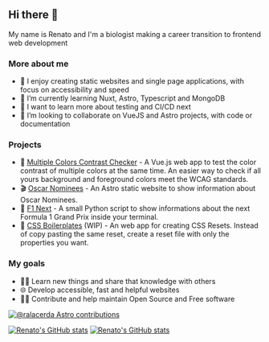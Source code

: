 ## Hi there 👋

My name is Renato and I'm a biologist making a career transition to frontend web development

### More about me

- 🔭 I enjoy creating static websites and single page applications, with focus on accessibility and speed
- 🌱 I’m currently learning Nuxt, Astro, Typescript and MongoDB
- 📌 I want to learn more about testing and CI/CD next
- 👯 I’m looking to collaborate on VueJS and Astro projects, with code or documentation

### Projects

- 🎨 [Multiple Colors Contrast Checker](https://multiple-contrast-checker.netlify.app/) - A Vue.js web app to test the color contrast of multiple colors at the same time. An easier way to check if all yours background and foreground colors meet the WCAG standards. 
- 🎬 [Oscar Nominees](https://sequelamovies.web.app/) - An Astro static website to show information about Oscar Nominees. 
- 🏁 [F1 Next](https://github.com/ralacerda/f1next) - A small Python script to show informations about the next Formula 1 Grand Prix inside your terminal.
- 🧹 [CSS Boilerplates](https://css-boilerplate.netlify.app/) (WIP) - An web app for creating CSS Resets. Instead of copy pasting the same reset, create a reset file with only the properties you want. 

### My goals

- 👨‍🎓 Learn new things and share that knowledge with others
- 🌐 Develop accessible, fast and helpful websites
- 👨‍💻 Contribute and help maintain Open Source and Free software

[![@ralacerda Astro contributions](https://astro.badg.es/v1/contributor/ralacerda.svg)](https://astro.badg.es/v1/contributor/ralacerda/)


[![Renato's GitHub stats](https://github-readme-stats-ralacerda.vercel.app/api?username=ralacerda&hide=stars&show_icons=true&theme=dark#gh-dark-mode-only)](https://github-readme-stats-ralacerda.vercel.app/api?username=ralacerda&hide=stars&show_icons=true&theme=dark#gh-dark-mode-only)
[![Renato's GitHub stats](https://github-readme-stats-ralacerda.vercel.app/api?username=ralacerda&hide=stars&show_icons=true&theme=default#gh-light-mode-only)](https://github-readme-stats-ralacerda.vercel.app/api?username=ralacerda&hide=stars&show_icons=true&theme=default#gh-light-mode-only)

